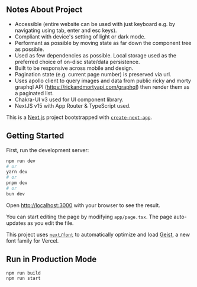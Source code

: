 ## Notes About Project

- Accessible (entire website can be used with just keyboard e.g. by navigating using tab, enter and esc keys).
- Compliant with device's setting of light or dark mode.
- Performant as possible by moving state as far down the component tree as possible.
- Used as few dependencies as possible. Local storage used as the preferred choice of on-disc state/data persistence.
- Built to be responsive across mobile and design.
- Pagination state (e.g. current page number) is preserved via url.
- Uses apollo client to query images and data from public ricky and morty graphql API (https://rickandmortyapi.com/graphql) then render them as a paginated list.
- Chakra-UI v3 used for UI component library.
- NextJS v15 with App Router & TypeScript used.

This is a [Next.js](https://nextjs.org) project bootstrapped with [`create-next-app`](https://nextjs.org/docs/app/api-reference/cli/create-next-app).

## Getting Started

First, run the development server:

```bash
npm run dev
# or
yarn dev
# or
pnpm dev
# or
bun dev
```

Open [http://localhost:3000](http://localhost:3000) with your browser to see the result.

You can start editing the page by modifying `app/page.tsx`. The page auto-updates as you edit the file.

This project uses [`next/font`](https://nextjs.org/docs/app/building-your-application/optimizing/fonts) to automatically optimize and load [Geist](https://vercel.com/font), a new font family for Vercel.

## Run in Production Mode

```bash
npm run build
npm run start
```

